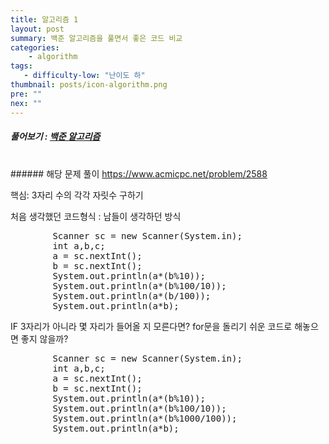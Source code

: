 ```yaml
---
title: 알고리즘 1
layout: post
summary: 백준 알고리즘을 풀면서 좋은 코드 비교 
categories: 
    - algorithm
tags: 
   - difficulty-low: "난이도 하"
thumbnail: posts/icon-algorithm.png
pre: ""
nex: ""
---
```


##### 풀어보기 : <a href="https://www.acmicpc.net/step" target="_blank"> 백준 알고리즘</a> 

<br>
###### 해당 문제 풀이 <a href="https://www.acmicpc.net/problem/2588" target="_blank"> https://www.acmicpc.net/problem/2588</a> 

<p class="text-danger"> 핵심: 3자리 수의 각각 자릿수 구하기 </p>
<p class="bold-text"> 처음 생각했던 코드형식 : 남들이 생각하던 방식 </p>
<pre>
        Scanner sc = new Scanner(System.in);
        int a,b,c;
        a = sc.nextInt();
        b = sc.nextInt();
        System.out.println(a*(b%10));
        System.out.println(a*(b%100/10));
        System.out.println(a*(b/100));
        System.out.println(a*b);
</pre>
<p class="bold-text"> IF 3자리가 아니라 몇 자리가 들어올 지 모른다면? for문을 돌리기 쉬운 코드로 해놓으면 좋지 않을까? </p>
<pre>
        Scanner sc = new Scanner(System.in);
        int a,b,c;
        a = sc.nextInt();
        b = sc.nextInt();
        System.out.println(a*(b%10));
        System.out.println(a*(b%100/10));
        System.out.println(a*(b%1000/100));
        System.out.println(a*b);
</pre>